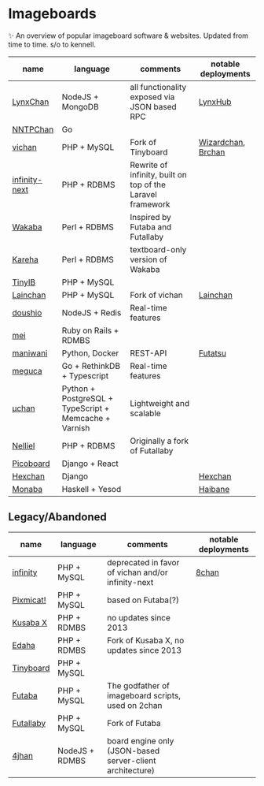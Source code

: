 # Imageboards
✨ An overview of popular imageboard software &amp; websites. Updated from time to time. s/o to kennell.

name | language | comments | notable deployments
-----| -------------- | ------ | --------
[LynxChan](https://gitgud.io/LynxChan/LynxChan) | NodeJS + MongoDB | all functionality exposed via JSON based RPC | [LynxHub](http://lynxhub.com/)
[NNTPChan](https://github.com/majestrate/nntpchan) | Go | |
[vichan](https://github.com/vichan-devel/vichan/) | PHP + MySQL | Fork of Tinyboard | [Wizardchan](https://wizchan.org/), [Brchan](http://www.brchan.org/)
[infinity-next](https://github.com/infinity-next/infinity-next) | PHP + RDBMS | Rewrite of infinity, built on top of the Laravel framework |
[Wakaba](http://wakaba.c3.cx/s/web/wakaba_kareha) | Perl + RDBMS |  Inspired by Futaba and Futallaby |
[Kareha](http://wakaba.c3.cx/s/web/wakaba_kareha) | Perl + RDBMS | textboard-only version of Wakaba |
[TinyIB](https://github.com/tslocum/TinyIB) | PHP + MySQL |  | 
[Lainchan](https://github.com/lainchan/lainchan/) | PHP + MySQL | Fork of vichan | [Lainchan](https://lainchan.org/)
[doushio](https://github.com/lalcmellkmal/doushio) | NodeJS + Redis |  Real-time features |
[mei](https://github.com/lulalala/mei) | Ruby on Rails + RDMBS | |  
[maniwani](https://github.com/DangerOnTheRanger/maniwani) | Python, Docker | REST-API | [Futatsu](https://futatsu.org/)
[meguca](https://github.com/bakape/meguca) | Go + RethinkDB + Typescript |  Real-time features |
[µchan](https://github.com/Floens/uchan) | Python + PostgreSQL + TypeScript + Memcache + Varnish | Lightweight and scalable |
[Nelliel](https://github.com/NellielProject/Nelliel) | PHP + RDBMS | Originally a fork of Futallaby |
[Picoboard](https://github.com/anonim-legivon/picoboard) | Django + React | |  
[Hexchan](https://github.com/hexchan/hexchan-engine)  | Django | | [Hexchan](https://hexchan.org/)
[Monaba](https://github.com/ahushh/Monaba) | Haskell + Yesod | | [Haibane](https://haibane.ru/)


## Legacy/Abandoned
name | language | comments | notable deployments
-----| -------------- | ------ | --------
[infinity](https://github.com/ctrlcctrlv/infinity) | PHP + MySQL |  deprecated in favor of vichan and/or infinity-next | [8chan](http://8ch.net)
[Pixmicat!](https://github.com/pixmicat/pixmicat) | PHP + MySQL | based on Futaba(?) |
[Kusaba X](http://kusabax.cultnet.net/) | PHP + RDMBS |  no updates since 2013 |
[Edaha](https://github.com/Edaha/Edaha) | PHP + RDMBS |  Fork of Kusaba X, no updates since 2013 |
[Tinyboard](https://github.com/savetheinternet/Tinyboard) | PHP + MySQL | | 
[Futaba](http://jun.2chan.net/script/) | PHP + MySQL | The godfather of imageboard scripts, used on 2chan |
[Futallaby](http://www.1chan.net/futallaby/) | PHP + MySQL | Fork of Futaba
[4jhan](https://github.com/phikal/4jhan-server) | NodeJS + RDMBS | board engine only (JSON-based server-client architecture) |
